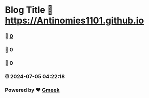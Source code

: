 # Blog Title :link: https://Antinomies1101.github.io 
### :page_facing_up: [0](https://Antinomies1101.github.io/tag.html) 
### :speech_balloon: 0 
### :hibiscus: 0 
### :alarm_clock: 2024-07-05 04:22:18 
### Powered by :heart: [Gmeek](https://github.com/Meekdai/Gmeek)
